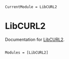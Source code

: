 ```@meta
CurrentModule = LibCURL2
```

# LibCURL2

Documentation for [LibCURL2](https://github.com/LexaLutyi/LibCURL2.jl).

```@index
```

```@autodocs
Modules = [LibCURL2]
```
